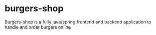 # burgers-shop
Burgers-shop is a fully java/spring frontend and backend application to handle and order burgers online
